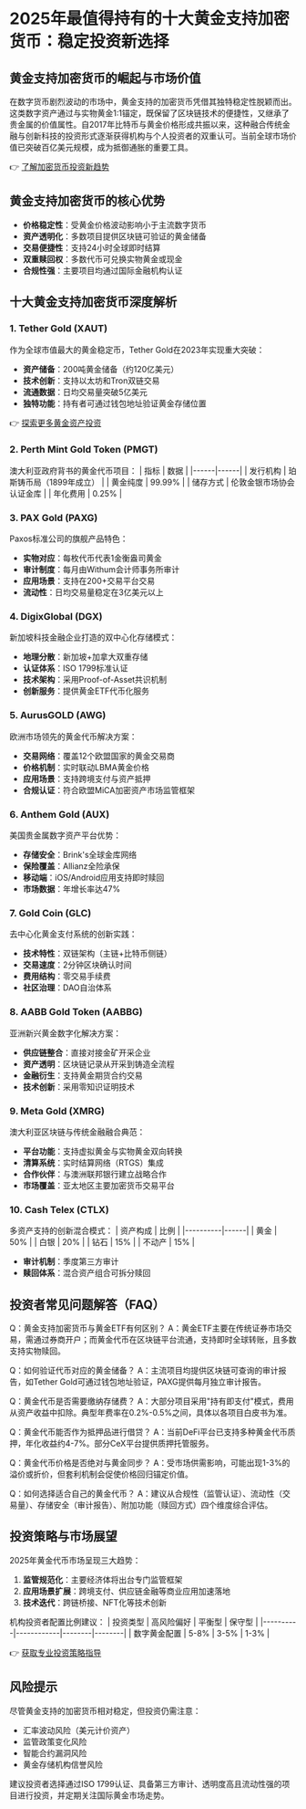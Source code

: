 # 2025年最值得持有的十大黄金支持加密货币：稳定投资新选择

## 黄金支持加密货币的崛起与市场价值
在数字货币剧烈波动的市场中，黄金支持的加密货币凭借其独特稳定性脱颖而出。这类数字资产通过与实物黄金1:1锚定，既保留了区块链技术的便捷性，又继承了贵金属的价值属性。自2017年比特币与黄金价格形成共振以来，这种融合传统金融与创新科技的投资形式逐渐获得机构与个人投资者的双重认可。当前全球市场价值已突破百亿美元规模，成为抵御通胀的重要工具。

👉 [了解加密货币投资新趋势](https://bit.ly/okx_welcome)

## 黄金支持加密货币的核心优势
- **价格稳定性**：受黄金价格波动影响小于主流数字货币
- **资产透明化**：多数项目提供区块链可验证的黄金储备
- **交易便捷性**：支持24小时全球即时结算
- **双重赎回权**：多数代币可兑换实物黄金或现金
- **合规性强**：主要项目均通过国际金融机构认证

## 十大黄金支持加密货币深度解析

### 1. Tether Gold (XAUT)
作为全球市值最大的黄金稳定币，Tether Gold在2023年实现重大突破：
- **资产储备**：200吨黄金储备（约120亿美元）
- **技术创新**：支持以太坊和Tron双链交易
- **流通数据**：日均交易量突破5亿美元
- **独特功能**：持有者可通过钱包地址验证黄金存储位置

👉 [探索更多黄金资产投资](https://bit.ly/okx_welcome)

### 2. Perth Mint Gold Token (PMGT)
澳大利亚政府背书的黄金代币项目：
| 指标 | 数据 |
|------|------|
| 发行机构 | 珀斯铸币局（1899年成立） |
| 黄金纯度 | 99.99% |
| 储存方式 | 伦敦金银市场协会认证金库 |
| 年化费用 | 0.25% |

### 3. PAX Gold (PAXG)
Paxos标准公司的旗舰产品特色：
- **实物对应**：每枚代币代表1金衡盎司黄金
- **审计制度**：每月由Withum会计师事务所审计
- **应用场景**：支持在200+交易平台交易
- **流动性**：日均交易量稳定在3亿美元以上

### 4. DigixGlobal (DGX)
新加坡科技金融企业打造的双中心化存储模式：
- **地理分散**：新加坡+加拿大双重存储
- **认证体系**：ISO 1799标准认证
- **技术架构**：采用Proof-of-Asset共识机制
- **创新服务**：提供黄金ETF代币化服务

### 5. AurusGOLD (AWG)
欧洲市场领先的黄金代币解决方案：
- **交易网络**：覆盖12个欧盟国家的黄金交易商
- **价格机制**：实时联动LBMA黄金价格
- **应用场景**：支持跨境支付与资产抵押
- **合规认证**：符合欧盟MiCA加密资产市场监管框架

### 6. Anthem Gold (AUX)
美国贵金属数字资产平台优势：
- **存储安全**：Brink's全球金库网络
- **保险覆盖**：Allianz全险承保
- **移动端**：iOS/Android应用支持即时赎回
- **市场数据**：年增长率达47%

### 7. Gold Coin (GLC)
去中心化黄金支付系统的创新实践：
- **技术特性**：双链架构（主链+比特币侧链）
- **交易速度**：2分钟区块确认时间
- **费用结构**：零交易手续费
- **社区治理**：DAO自治体系

### 8. AABB Gold Token (AABBG)
亚洲新兴黄金数字化解决方案：
- **供应链整合**：直接对接金矿开采企业
- **资产透明**：区块链记录从开采到铸造全流程
- **金融衍生**：支持黄金期货合约交易
- **技术创新**：采用零知识证明技术

### 9. Meta Gold (XMRG)
澳大利亚区块链与传统金融融合典范：
- **平台功能**：支持虚拟黄金与实物黄金双向转换
- **清算系统**：实时结算网络（RTGS）集成
- **合作伙伴**：与澳洲联邦银行建立战略合作
- **市场覆盖**：亚太地区主要加密货币交易平台

### 10. Cash Telex (CTLX)
多资产支持的创新混合模式：
| 资产构成 | 比例 |
|----------|------|
| 黄金 | 50% |
| 白银 | 20% |
| 钻石 | 15% |
| 不动产 | 15% |
- **审计机制**：季度第三方审计
- **赎回体系**：混合资产组合可拆分赎回

## 投资者常见问题解答（FAQ）

Q：黄金支持加密货币与黄金ETF有何区别？
A：黄金ETF主要在传统证券市场交易，需通过券商开户；而黄金代币在区块链平台流通，支持即时全球转账，且多数支持实物赎回。

Q：如何验证代币对应的黄金储备？
A：主流项目均提供区块链可查询的审计报告，如Tether Gold可通过钱包地址验证，PAXG提供每月独立审计报告。

Q：黄金代币是否需要缴纳存储费？
A：大部分项目采用"持有即支付"模式，费用从资产收益中扣除。典型年费率在0.2%-0.5%之间，具体以各项目白皮书为准。

Q：黄金代币能否作为抵押品进行借贷？
A：当前DeFi平台已支持多种黄金代币质押，年化收益约4-7%。部分CeX平台提供质押托管服务。

Q：黄金代币价格是否绝对与黄金同步？
A：受市场供需影响，可能出现1-3%的溢价或折价，但套利机制会促使价格回归锚定价值。

Q：如何选择适合自己的黄金代币？
A：建议从合规性（监管认证）、流动性（交易量）、存储安全（审计报告）、附加功能（赎回方式）四个维度综合评估。

## 投资策略与市场展望
2025年黄金代币市场呈现三大趋势：
1. **监管规范化**：主要经济体将出台专门监管框架
2. **应用场景扩展**：跨境支付、供应链金融等商业应用加速落地
3. **技术迭代**：跨链桥接、NFT化等技术创新

机构投资者配置比例建议：
| 投资类型 | 高风险偏好 | 平衡型 | 保守型 |
|----------|------------|--------|--------|
| 数字黄金配置 | 5-8% | 3-5% | 1-3% |

👉 [获取专业投资策略指导](https://bit.ly/okx_welcome)

## 风险提示
尽管黄金支持的加密货币相对稳定，但投资仍需注意：
- 汇率波动风险（美元计价资产）
- 监管政策变化风险
- 智能合约漏洞风险
- 黄金存储机构信誉风险

建议投资者选择通过ISO 1799认证、具备第三方审计、透明度高且流动性强的项目进行投资，并定期关注国际黄金市场走势。